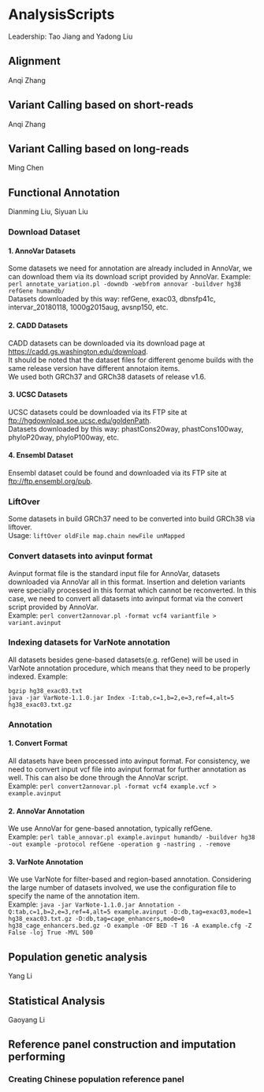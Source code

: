 # AnalysisScripts

Leadership: Tao Jiang and Yadong Liu

## Alignment 
Anqi Zhang

## Variant Calling based on short-reads
Anqi Zhang

## Variant Calling based on long-reads
Ming Chen

## Functional Annotation
Dianming Liu, Siyuan Liu

### Download Dataset
#### 1. AnnoVar Datasets
Some datasets we need for annotation are already included in AnnoVar, we can download them via its download script provided by AnnoVar.
Example: `perl annotate_variation.pl -downdb -webfrom annovar -buildver hg38 refGene humandb/`  
Datasets downloaded by this way: refGene, exac03, dbnsfp41c, intervar_20180118, 1000g2015aug, avsnp150, etc.
#### 2. CADD Datasets
CADD datasets can be downloaded via its download page at https://cadd.gs.washington.edu/download.  
It should be noted that the dataset files for different genome builds with the same release version have different annotaion items.  
We used both GRCh37 and GRCh38 datasets of release v1.6.
#### 3. UCSC Datasets
UCSC datasets could be downloaded via its FTP site at <ftp://hgdownload.soe.ucsc.edu/goldenPath>.  
Datasets downloaded by this way: phastCons20way, phastCons100way, phyloP20way, phyloP100way, etc.
#### 4. Ensembl Dataset
Ensembl dataset could be found and downloaded via its FTP site at <ftp://ftp.ensembl.org/pub>.

### LiftOver
Some datasets in build GRCh37 need to be converted into build GRCh38 via liftover.  
Usage: `liftOver oldFile map.chain newFile unMapped`

### Convert datasets into avinput format
Avinput format file is the standard input file for AnnoVar, datasets downloaded via AnnoVar all in this format. Insertion and deletion variants were specially processed in this format which cannot be reconverted. In this case, we need to convert all datasets into avinput format via the convert script provided by AnnoVar.  
Example: `perl convert2annovar.pl -format vcf4 variantfile > variant.avinput`

### Indexing datasets for VarNote annotation
All datasets besides gene-based datasets(e.g. refGene) will be used in VarNote annotation procedure, which means that they need to be properly indexed.
Example:
```
bgzip hg38_exac03.txt  
java -jar VarNote-1.1.0.jar Index -I:tab,c=1,b=2,e=3,ref=4,alt=5 hg38_exac03.txt.gz
```

### Annotation
#### 1. Convert Format
All datasets have been processed into avinput format. For consistency, we need to convert input vcf file into avinput format for further annotation as well. This can also be done through the AnnoVar script.  
Example: `perl convert2annovar.pl -format vcf4 example.vcf > example.avinput`
#### 2. AnnoVar Annotation
We use AnnoVar for gene-based annotation, typically refGene.  
Example: `perl table_annovar.pl example.avinput humandb/ -buildver hg38 -out example -protocol refGene -operation g -nastring . -remove`
#### 3. VarNote Annotation
We use VarNote for filter-based and region-based annotation. Considering the large number of datasets involved, we use the configuration file to specify the name of the annotation item.  
Example: `java -jar VarNote-1.1.0.jar Annotation -Q:tab,c=1,b=2,e=3,ref=4,alt=5 example.avinput -D:db,tag=exac03,mode=1 hg38_exac03.txt.gz -D:db,tag=cage_enhancers,mode=0 hg38_cage_enhancers.bed.gz -O example -OF BED -T 16 -A example.cfg -Z False -loj True -MVL 500`


## Population genetic analysis
Yang Li

## Statistical Analysis
Gaoyang Li

## Reference panel construction and imputation performing
### Creating Chinese population reference panel



